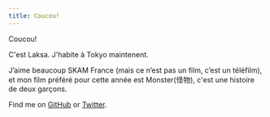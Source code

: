 ```yaml
---
title: Coucou!
---
```

Coucou!

C'est Laksa. J'habite à Tokyo maintenent.

J’aime beaucoup SKAM France (mais ce n’est pas un film, c’est un téléfilm), et mon film préféré pour cette année est Monster(怪物), c'est une histoire de deux garçons. 


Find me on [GitHub](https://github.com/sesameshake) or [Twitter](https://twitter.com/muanchiou).
